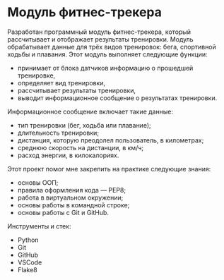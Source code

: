 # Модуль фитнес-трекера
Разработан программный модуль фитнес-трекера, который рассчитывает и отображает результаты тренировки. Модуль обрабатывает данные для трёх видов тренировок: бега, спортивной ходьбы и плавания. 
Этот модуль выполняет следующие функции:
- принимает от блока датчиков информацию о прошедшей тренировке,
- определяет вид тренировки,
- рассчитывает результаты тренировки,
- выводит информационное сообщение о результатах тренировки.

Информационное сообщение  включает такие данные:
- тип тренировки (бег, ходьба или плавание);
- длительность тренировки;
- дистанция, которую преодолел пользователь, в километрах;
- среднюю скорость на дистанции, в км/ч;
- расход энергии, в килокалориях.

Этот проект помог мне закрепить на практике следующие знания:
- основы ООП;
- правила оформления кода — PEP8;
- работа в виртуальном окружении;
- основы работы в командной строке;
- основы работы с Git и GitHub.

Инструменты и стек: 
- Python 
- Git 
- GitHub
- VSCode
- Flake8
